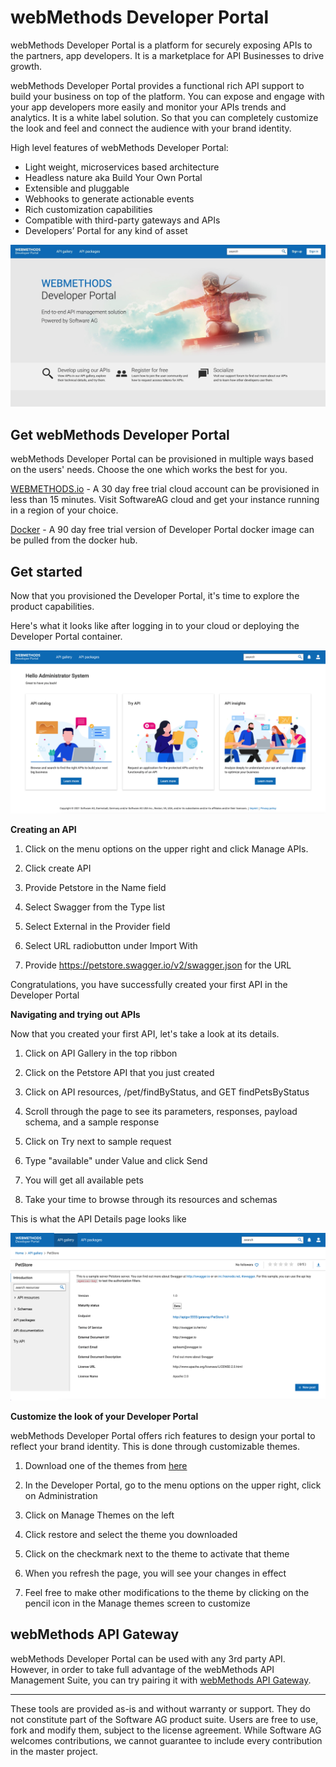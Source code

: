 webMethods Developer Portal
==========================
webMethods Developer Portal is a platform for securely exposing APIs to the partners, app developers. It is a marketplace for API Businesses to drive growth.

webMethods Developer Portal provides a functional rich API support to build your business on top of the platform. You can expose and engage with your app developers more easily and monitor your APIs trends and analytics.  It is a white label solution. So that you can completely customize the look and feel and connect the audience with your brand identity.

High level features of webMethods Developer Portal:

* Light weight, microservices based architecture
* Headless nature aka Build Your Own Portal
* Extensible and pluggable
* Webhooks to generate actionable events
* Rich customization capabilities
* Compatible with third-party gateways and APIs
* Developers’ Portal for any kind of asset

![](images/SignIn_page.jpeg)

Get webMethods Developer Portal
-------------------------------
webMethods Developer Portal can be provisioned in multiple ways based on the users' needs. Choose the one which works the best for you. 

[WEBMETHODS.io](https://www.softwareag.cloud/site/product/webmethods-api.html) -  A 30 day free trial cloud account can be provisioned in less than 15 minutes. Visit SoftwareAG cloud and get your instance running in a region of your choice.

[Docker](https://hub.docker.com/r/softwareag/devportal) - A 90 day free trial version of Developer Portal docker image can be pulled from the docker hub.

Get started
---------------
Now that you provisioned the Developer Portal, it's time to explore the product capabilities.

Here's what it looks like after logging in to your cloud or deploying the Developer Portal container.

![](images/welcome_page.png)

**Creating an API**

1. Click on the menu options on the upper right and click Manage APIs.

2. Click create API

3. Provide Petstore in the Name field

4. Select Swagger from the Type list

5. Select External in the Provider field

6. Select URL radiobutton under Import With

7. Provide https://petstore.swagger.io/v2/swagger.json for the URL

Congratulations, you have successfully created your first API in the Developer Portal

**Navigating and trying out APIs**

Now that you created your first API, let's take a look at its details.

1. Click on API Gallery in the top ribbon

2. Click on the Petstore API that you just created

3. Click on API resources, /pet/findByStatus, and GET findPetsByStatus

4. Scroll through the page to see its parameters, responses, payload schema, and a sample response

5. Click on Try next to sample request

6. Type "available" under Value and click Send

7. You will get all available pets

8. Take your time to browse through its resources and schemas

This is what the API Details page looks like

![](images/API_details.png)

**Customize the look of your Developer Portal**

webMethods Developer Portal offers rich features to design your portal to reflect your brand identity. This is done through customizable themes.

1. Download one of the themes from [here](https://github.com/SoftwareAG/webmethods-developer-portal/tree/main/samples/themes)

2. In the Developer Portal, go to the menu options on the upper right, click on Administration

3. Click on Manage Themes on the left

4. Click restore and select the theme you downloaded

5. Click on the checkmark next to the theme to activate that theme

6. When you refresh the page, you will see your changes in effect

7. Feel free to make other modifications to the theme by clicking on the pencil icon in the Manage themes screen to customize

webMethods API Gateway
----------------------
webMethods Developer Portal can be used with any 3rd party API. However, in order to take full advantage of the webMethods API Management Suite, you can try pairing it with [webMethods API Gateway](https://github.com/SoftwareAG/webmethods-api-gateway).
______________________
These tools are provided as-is and without warranty or support. They do not constitute part of the Software AG product suite. Users are free to use, fork and modify them, subject to the license agreement. While Software AG welcomes contributions, we cannot guarantee to include every contribution in the master project.
